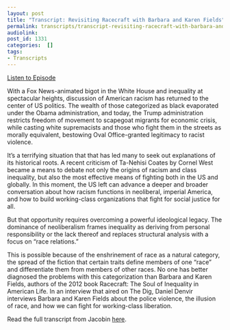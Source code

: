 ```yaml
---
layout: post
title: "Transcript: Revisiting Racecraft with Barbara and Karen Fields"
permalink: transcripts/transcript-revisiting-racecraft-with-barbara-and-karen-fields
audiolink: 
post_id: 1331
categories:  []
tags: 
- Transcripts
---
```


[Listen to Episode](https://www.thedigradio.com/podcast/revisiting-racecraft-with-barbara-and-karen-fields/)

With a Fox News-animated bigot in the White House and inequality at spectacular heights, discussion of American racism has returned to the center of US politics. The wealth of those categorized as black evaporated under the Obama administration, and today, the Trump administration restricts freedom of movement to scapegoat migrants for economic crisis, while casting white supremacists and those who fight them in the streets as morally equivalent, bestowing Oval Office-granted legitimacy to racist violence.

It’s a terrifying situation that that has led many to seek out explanations of its historical roots. A recent criticism of Ta-Nehisi Coates by Cornel West became a means to debate not only the origins of racism and class inequality, but also the most effective means of fighting both in the US and globally. In this moment, the US left can advance a deeper and broader conversation about how racism functions in neoliberal, imperial America, and how to build working-class organizations that fight for social justice for all.

But that opportunity requires overcoming a powerful ideological legacy. The dominance of neoliberalism frames inequality as deriving from personal responsibility or the lack thereof and replaces structural analysis with a focus on “race relations.”

This is possible because of the enshrinement of race as a natural category, the spread of the fiction that certain traits define members of one “race” and differentiate them from members of other races. No one has better diagnosed the problems with this categorization than Barbara and Karen Fields, authors of the 2012 book 
Racecraft: The Soul of Inequality in American Life. In an interview that aired on The Dig, Daniel Denvir interviews Barbara and Karen Fields about the police violence, the illusion of race, and how we can fight for working-class liberation.

Read the full transcript from Jacobin 
[here](https://www.jacobinmag.com/2018/01/racecraft-racism-barbara-karen-fields).
